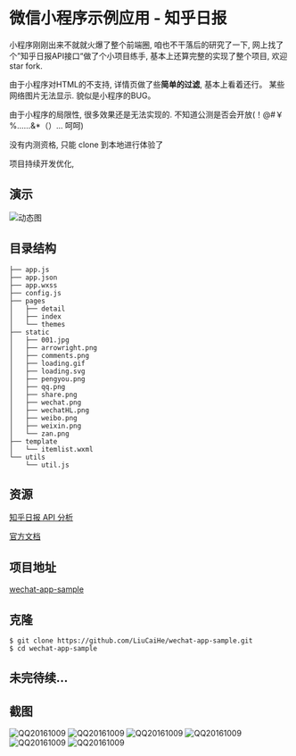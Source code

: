 # 微信小程序示例应用 - 知乎日报

小程序刚刚出来不就就火爆了整个前端圈, 咱也不干落后的研究了一下, 网上找了个”知乎日报API接口“做了个小项目练手, 基本上还算完整的实现了整个项目, 欢迎 star fork.

由于小程序对HTML的不支持, 详情页做了些**简单的过滤**, 基本上看着还行。
某些网络图片无法显示. 貌似是小程序的BUG。

由于小程序的局限性, 很多效果还是无法实现的. 不知道公测是否会开放(！@#￥%……&*（）... 呵呵)

没有内测资格, 只能 clone 到本地进行体验了

项目持续开发优化, 


## 演示
![动态图](./demo/demo.gif)


## 目录结构
```
├── app.js
├── app.json
├── app.wxss
├── config.js
├── pages
│   ├── detail
│   ├── index
│   └── themes
├── static
│   ├── 001.jpg
│   ├── arrowright.png
│   ├── comments.png
│   ├── loading.gif
│   ├── loading.svg
│   ├── pengyou.png
│   ├── qq.png
│   ├── share.png
│   ├── wechat.png
│   ├── wechatHL.png
│   ├── weibo.png
│   ├── weixin.png
│   └── zan.png
├── template
│   └── itemlist.wxml
└── utils
    └── util.js
```

## 资源
[知乎日报 API 分析](https://github.com/izzyleung/ZhihuDailyPurify/wiki/知乎日报-API-分析)

[官方文档](https://mp.weixin.qq.com/debug/wxadoc/dev/?t=1475052055990)

## 项目地址

[wechat-app-sample](https://github.com/LiuCaiHe/wechat-app-sample)


## 克隆
```
$ git clone https://github.com/LiuCaiHe/wechat-app-sample.git
$ cd wechat-app-sample
```

## 未完待续...
    

## 截图
![QQ20161009](./demo/QQ20161009-1@2x.png)
![QQ20161009](./demo/QQ20161009-2@2x.png)
![QQ20161009](./demo/QQ20161009-3@2x.png)
![QQ20161009](./demo/QQ20161009-4@2x.png)
![QQ20161009](./demo/QQ20161009-5@2x.png)
![QQ20161009](./demo/QQ20161009-6@2x.png)




